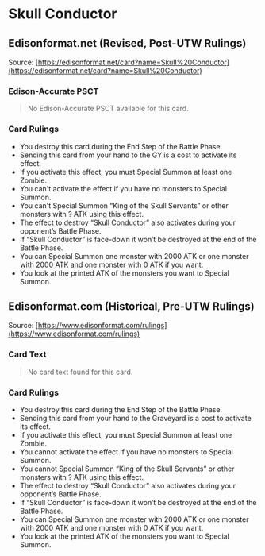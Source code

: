 # Skull Conductor

## Edisonformat.net (Revised, Post-UTW Rulings)

Source: [https://edisonformat.net/card?name=Skull%20Conductor](https://edisonformat.net/card?name=Skull%20Conductor)

### Edison-Accurate PSCT

> No Edison-Accurate PSCT available for this card.

### Card Rulings

*   You destroy this card during the End Step of the Battle Phase.
*   Sending this card from your hand to the GY is a cost to activate its effect.
*   If you activate this effect, you must Special Summon at least one Zombie.
*   You can't activate the effect if you have no monsters to Special Summon.
*   You can't Special Summon “King of the Skull Servants” or other monsters with ? ATK using this effect.
*   The effect to destroy “Skull Conductor” also activates during your opponent’s Battle Phase.
*   If “Skull Conductor” is face-down it won’t be destroyed at the end of the Battle Phase.
*   You can Special Summon one monster with 2000 ATK or one monster with 2000 ATK and one monster with 0 ATK if you want.
*   You look at the printed ATK of the monsters you want to Special Summon.


## Edisonformat.com (Historical, Pre-UTW Rulings)

Source: [https://www.edisonformat.com/rulings](https://www.edisonformat.com/rulings)

### Card Text

> No card text found for this card.

### Card Rulings

*   You destroy this card during the End Step of the Battle Phase.
*   Sending this card from your hand to the Graveyard is a cost to activate its effect.
*   If you activate this effect, you must Special Summon at least one Zombie.
*   You cannot activate the effect if you have no monsters to Special Summon.
*   You cannot Special Summon “King of the Skull Servants” or other monsters with ? ATK using this effect.
*   The effect to destroy “Skull Conductor” also activates during your opponent’s Battle Phase.
*   If “Skull Conductor” is face-down it won’t be destroyed at the end of the Battle Phase.
*   You can Special Summon one monster with 2000 ATK or one monster with 2000 ATK and one monster with 0 ATK if you want.
*   You look at the printed ATK of the monsters you want to Special Summon.


